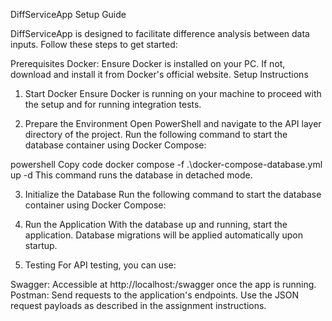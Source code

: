 DiffServiceApp Setup Guide

DiffServiceApp is designed to facilitate difference analysis between data inputs. Follow these steps to get started:

Prerequisites
Docker: Ensure Docker is installed on your PC. If not, download and install it from Docker's official website.
Setup Instructions
1. Start Docker
Ensure Docker is running on your machine to proceed with the setup and for running integration tests.

2. Prepare the Environment
Open PowerShell and navigate to the API layer directory of the project.
Run the following command to start the database container using Docker Compose:

powershell
Copy code
docker compose -f .\docker-compose-database.yml up -d
This command runs the database in detached mode.

3. Initialize the Database
Run the following command to start the database container using Docker Compose:

4. Run the Application
With the database up and running, start the application. Database migrations will be applied automatically upon startup.

5. Testing
For API testing, you can use:

Swagger: Accessible at http://localhost:<port>/swagger once the app is running.
Postman: Send requests to the application's endpoints.
Use the JSON request payloads as described in the assignment instructions.